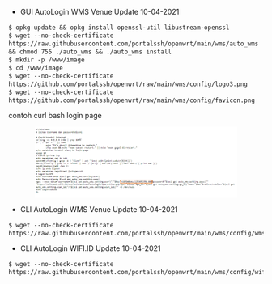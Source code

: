 * GUI AutoLogin WMS Venue Update 10-04-2021
```
$ opkg update && opkg install openssl-util libustream-openssl
$ wget --no-check-certificate https://raw.githubusercontent.com/portalssh/openwrt/main/wms/auto_wms && chmod 755 ./auto_wms && ./auto_wms install
$ mkdir -p /www/image
$ cd /www/image
$ wget --no-check-certificate https://github.com/portalssh/openwrt/raw/main/wms/config/logo3.png
$ wget --no-check-certificate https://github.com/portalssh/openwrt/raw/main/wms/config/favicon.png
```
contoh curl bash login page
<div  align="center">    
  <img src="./wms/config/wms-config.png" width = "400" alt="curl bash" align=center />
</div>

* CLI AutoLogin WMS Venue Update 10-04-2021
```
$ wget --no-check-certificate https://raw.githubusercontent.com/portalssh/openwrt/main/wms/config/wms_sh
```
* CLI AutoLogin WIFI.ID Update 10-04-2021
```
$ wget --no-check-certificate https://raw.githubusercontent.com/portalssh/openwrt/main/wms/config/wifi_id
```
